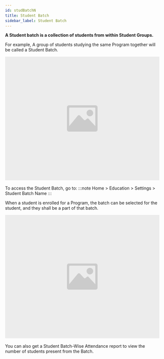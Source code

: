 ```yaml
---
id: studBatchN
title: Student Batch
sidebar_label: Student Batch
---
```


**A Student batch is a collection of students from within Student Groups.**

For example, A group of students studying the same Program together will be called a Student Batch.

![image](images/image.jpg)

To access the Student Batch, go to:
:::note
Home > Education > Settings > Student Batch Name
:::

When a student is enrolled for a Program, the batch can be selected for the student, and they shall be a part of that batch.

![image](images/image.jpg)

You can also get a Student Batch-Wise Attendance report to view the number of students present from the Batch.
